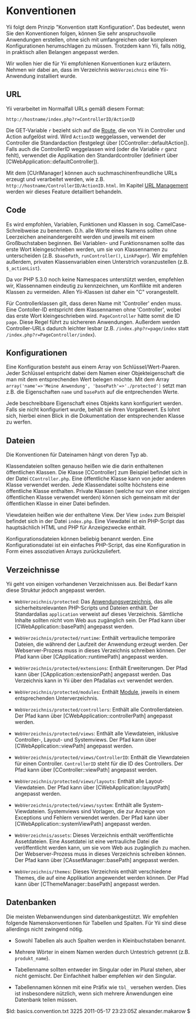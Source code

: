 Konventionen
============

Yii folgt dem Prinzip "Konvention statt Konfiguration". 
Das bedeutet, wenn Sie den Konventionen folgen, können Sie sehr 
anspruchsvolle Anwendungen erstellen, ohne sich mit umfangreichen oder
komplexen Konfigurationen herumschlagen zu müssen. Trotzdem kann Yii, falls nötig,
in praktisch allen Belangen angepasst werden.

Wir wollen hier die für Yii empfohlenen Konventionen kurz erläutern. 
Nehmen wir dabei an, dass im Verzeichnis `WebVerzeichnis` 
eine Yii-Anwendung installiert wurde.

URL
---

Yii verarbeitet im Normalfall URLs gemäß diesem Format:

~~~
http://hostname/index.php?r=ControllerID/ActionID
~~~

Die GET-Variable `r` bezieht sich auf die
[Route](/doc/guide/basics.controller#route), die von Yii in Controller und
Action aufgelöst wird. Wird `ActionID` weggelassen, verwendet der
Controller die Standardaction (festgelegt über [CController::defaultAction]). 
Falls auch die ControllerID weggelassen wird (oder die Variable `r` ganz
fehlt), verwendet die Applikation den Standardcontroller (definiert über
[CWebApplication::defaultController]).

Mit dem [CUrlManager] können auch suchmaschinenfreundliche URLs erzeugt und
verarbeitet werden, wie z.B.
`http://hostname/ControllerID/ActionID.html`. Im Kapitel [URL Management](/doc/guide/topics.url) 
werden wir dieses Feature detailliert behandeln.

Code
----

Es wird empfohlen, Variablen, Funktionen und Klassen in sog.
CamelCase-Schreibweise zu benennen. D.h. alle Worte eines Namens 
sollten ohne Leerzeichen aneinandergereiht werden und jeweils mit einem
Großbuchstaben beginnen.
Bei Variablen- und Funktionsnamen sollte das erste Wort kleingeschrieben
werden, um sie von Klassennamen zu unterscheiden (z.B. `$basePath`,
`runController()`, `LinkPager`). Wir empfehlen außerdem, privaten 
Klassenvariablen einen Unterstrich voranzustellen (z.B. `$_actionList`).

Da vor PHP 5.3.0 noch keine Namespaces unterstützt werden, empfehlen wir,
Klassennamen eindeutig zu kennzeichnen, um Konflikte mit anderen Klassen
zu vermeiden. Allen Yii-Klassen ist daher ein "C" vorangestellt.

Für Controllerklassen gilt, dass deren Name mit 'Controller' enden muss.
Eine Contoller-ID entspricht dem Klassennamen ohne 'Controller', wobei das
erste Wort kleingeschrieben wird. `PageController` hätte somit die ID `page`.
Diese Regel führt zu sichereren Anwendungen. Außerdem werden Controller-URLs
dadurch leichter lesbar  (z.B. `/index.php?r=page/index` statt `/index.php?r=PageController/index`).

Konfigurationen
---------------

Eine Konfiguration besteht aus einem Array von Schlüssel/Wert-Paaren. Jeder
Schlüssel entspricht dabei dem Namen einer Objekteigenschaft die man mit dem
entsprechenden Wert belegen möchte. Mit dem Array
`array('name'=>'Meine Anwendung', 'basePath'=>'./protected')` 
setzt man z.B. die Eigenschaften `name` und `basePath` auf die entprechenden
Werte.

Jede beschreibbare Eigenschaft eines Objekts kann konfiguriert werden. Falls
sie nicht konfiguriert wurde, behält sie ihren Vorgabewert. Es lohnt sich,
hierbei einen Blick in die Dokumentation der entsprechenden Klasse zu werfen.

Dateien
-------

Die Konventionen für Dateinamen hängt von deren Typ ab.

Klassendateien sollten genauso heißen wie die darin enthaltenen öffentlichen Klassen.
Die Klasse [CController] zum Beispiel befindet sich in der Datei
`CController.php`. Eine öffentliche Klasse kann von jeder anderen Klasse
verwendet werden. Jede Klassendatei sollte höchstens eine
öffentliche Klasse enthalten. Private Klassen (welche nur von einer
einzigen öffentlichen Klasse verwendet werden) können sich gemeinsam mit
der öffentlichen Klasse in einer Datei befinden.

Viewdateien heißen wie der enthaltene View. Der View `index`
zum Beispiel befindet sich in der Datei `index.php`. Eine Viewdatei ist ein
PHP-Script das hauptsächlich HTML und PHP für Anzeigezwecke enthält.

Konfigurationsdateien können beliebig benannt werden. Eine Konfigurationsdatei
ist ein einfaches PHP-Script, das eine Konfiguration in Form eines assoziativen 
Arrays zurückzuliefert.

Verzeichnisse
-------------

Yii geht von einigen vorhandenen Verzeichnissen aus. Bei Bedarf kann diese
Struktur jedoch angepasst werden.

   - `WebVerzeichnis/protected`: Das
[Anwendungsverzeichnis](/doc/guide/basics.application#application-base-directory), das alle
sicherheitsrelevanten PHP-Scripts und Dateien enthält. Der Standardalias
`application` verweist auf dieses Verzeichnis. Sämtliche Inhalte sollten nicht vom Web aus 
zugänglich sein. Der Pfad kann über [CWebApplication::basePath] angepasst werden.

   - `WebVerzeichnis/protected/runtime`: Enthält vertrauliche temporäre
Dateien, die während der Laufzeit der Anwendung erzeugt werden. Der
Webserver-Prozess muss in dieses Verzeichnis schreiben können. Der Pfad kann
über [CApplication::runtimePath] angepasst werden.

   - `WebVerzeichnis/protected/extensions`: Enthält Erweiterungen. Der Pfad kann über
[CApplication::extensionPath] angepasst werden. Das Verzeichnis kann in Yii
über den Pfadalias `ext` verwendet werden.

   - `WebVerzeichnis/protected/modules`: Enthält [Module](/doc/guide/basics.module), 
jeweils in einem entsprechenden Unterverzeichnis.

   - `WebVerzeichnis/protected/controllers`: Enthält alle Controllerdateien. Der Pfad kann über
[CWebApplication::controllerPath] angepasst werden.

   - `WebVerzeichnis/protected/views`: Enthält alle Viewdateien,
inklusive Controller-, Layout- und Systemviews. Der Pfad kann über 
[CWebApplication::viewPath] angepasst werden.

   - `WebVerzeichnis/protected/views/ControllerID`: Enthält die
Viewrdateien für einen Controller. `ControllerID` steht für die
ID des Controllers. Der Pfad kann über [CController::viewPath] angepasst
werden.

   - `WebVerzeichnis/protected/views/layouts`: Enthält alle 
Layout-Viewdateien. Der Pfad kann über [CWebApplication::layoutPath]
angepasst werden.

   - `WebVerzeichnis/protected/views/system`: Enthält alle
System-Viewdateien. Systemviews sind Vorlagen, die zur Anzeige von Exceptions
und Fehlern verwendet werden. Der Pfad kann über
[CWebApplication::systemViewPath] angepasst werden.

   - `WebVerzeichnis/assets`: Dieses Verzeichnis enthält veröffentlichte
Assetdateien. Eine Assetdatei ist eine vertrauliche Datei die 
veröffentlicht werden kann, um sie vom Web aus zugänglich zu machen.
Der Webserver-Prozess muss in dieses Verzeichnis schreiben können.
Der Pfad kann über [CAssetManager::basePath] angepasst werden.

   - `WebVerzeichnis/themes`: Dieses Verzeichnis enthält verschiedene Themes, 
die auf eine Applikation angewendet werden können. Der Pfad kann
über [CThemeManager::basePath] angepasst werden.


Datenbanken
-----------

Die meisten Webanwendungen sind datenbankgestützt. Wir empfehlen folgende
Namenskonventionen für Tabellen und Spalten. Für Yii sind diese allerdings
nicht zwingend nötig.

   - Sowohl Tabellen als auch Spalten werden in Kleinbuchstaben benannt.

   - Mehrere Wörter in einem Namen werden durch Untestrich getrennt (z.B. `produkt_name`).

   - Tabellenname sollten entweder im Singular oder im Plural stehen, aber
nicht gemischt. Der Einfachheit halber empfehlen wir den Singular.

   - Tabellennamen können mit eine Präfix wie `tbl_` versehen werden. Dies ist
insbesondere nützlich, wenn sich mehrere Anwendungen eine Datenbank teilen
müssen. 

<div class="revision">$Id: basics.convention.txt 3225 2011-05-17 23:23:05Z alexander.makarow $</div>
